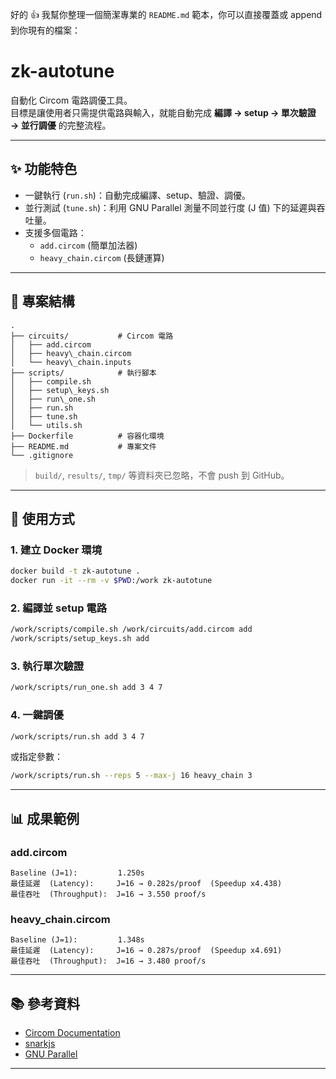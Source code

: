 
好的 👍 我幫你整理一個簡潔專業的 `README.md` 範本，你可以直接覆蓋或 append 到你現有的檔案：


# zk-autotune

自動化 Circom 電路調優工具。  
目標是讓使用者只需提供電路與輸入，就能自動完成 **編譯 → setup → 單次驗證 → 並行調優** 的完整流程。

---

## ✨ 功能特色
- 一鍵執行 (`run.sh`)：自動完成編譯、setup、驗證、調優。
- 並行測試 (`tune.sh`)：利用 GNU Parallel 測量不同並行度 (J 值) 下的延遲與吞吐量。
- 支援多個電路：
  - `add.circom` (簡單加法器)
  - `heavy_chain.circom` (長鏈運算)

---

## 📂 專案結構
```
.
├── circuits/           # Circom 電路
│   ├── add.circom
│   ├── heavy\_chain.circom
│   └── heavy\_chain.inputs
├── scripts/            # 執行腳本
│   ├── compile.sh
│   ├── setup\_keys.sh
│   ├── run\_one.sh
│   ├── run.sh
│   ├── tune.sh
│   └── utils.sh
├── Dockerfile          # 容器化環境
├── README.md           # 專案文件
└── .gitignore

```

> `build/`, `results/`, `tmp/` 等資料夾已忽略，不會 push 到 GitHub。

---

## 🚀 使用方式

### 1. 建立 Docker 環境
```bash
docker build -t zk-autotune .
docker run -it --rm -v $PWD:/work zk-autotune
````

### 2. 編譯並 setup 電路

```bash
/work/scripts/compile.sh /work/circuits/add.circom add
/work/scripts/setup_keys.sh add
```

### 3. 執行單次驗證

```bash
/work/scripts/run_one.sh add 3 4 7
```

### 4. 一鍵調優

```bash
/work/scripts/run.sh add 3 4 7
```

或指定參數：

```bash
/work/scripts/run.sh --reps 5 --max-j 16 heavy_chain 3
```

---

## 📊 成果範例

### add.circom

```
Baseline (J=1):         1.250s
最佳延遲  (Latency):     J=16 → 0.282s/proof  (Speedup x4.438)
最佳吞吐  (Throughput):  J=16 → 3.550 proof/s
```

### heavy\_chain.circom

```
Baseline (J=1):         1.348s
最佳延遲  (Latency):     J=16 → 0.287s/proof  (Speedup x4.691)
最佳吞吐  (Throughput):  J=16 → 3.480 proof/s
```

---

## 📚 參考資料

* [Circom Documentation](https://docs.circom.io/)
* [snarkjs](https://github.com/iden3/snarkjs)
* [GNU Parallel](https://www.gnu.org/software/parallel/)

---

